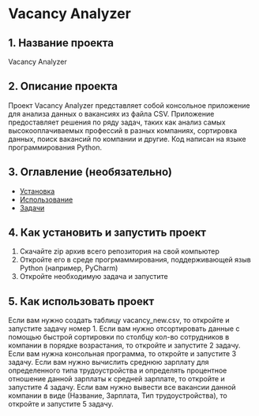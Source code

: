 # Vacancy Analyzer

## 1. Название проекта

Vacancy Analyzer

## 2. Описание проекта

Проект Vacancy Analyzer представляет собой консольное приложение для анализа данных о вакансиях из файла CSV. Приложение предоставляет решения по ряду задач, таких как анализ самых высокооплачиваемых профессий в разных компаниях, сортировка данных, поиск вакансий по компании и другие. Код написан на языке программирования Python.

## 3. Оглавление (необязательно)

- [Установка](#4-как-установить-и-запустить-проект)
- [Использование](#5-как-использовать-проект)
- [Задачи](#задачи)

## 4. Как установить и запустить проект

1. Скачайте zip архив всего репозитория на свой компьютер
2. Откройте его в среде прогрмаммирования, поддерживающей языв Python (например, PyCharm)
3. Откройте необходимую задача и запустите

## 5. Как использовать проект

Если вам нужно создать таблицу vacancy_new.csv, то откройте и запустите задачу номер 1.
Если вам нужно отсортировать данные с помощью быстрой сортировки по столбцу кол-во сотрудников в компании в порядке возрастания, то откройте и запустите 2 задачу.
Если вам нужна консольная программа, то откройте и запустите 3 задачу.
Если вам нужно вычислить среднюю зарплату для определенного типа трудоустройства и определять процентное отношение данной зарплаты к средней зарплате, то откройте и запустите 4 задачу.
Если вам нужно вывести все вакансии данной компании в виде (Название, Зарплата, Тип трудоустройства), то откройте и запустите 5 задачу.
